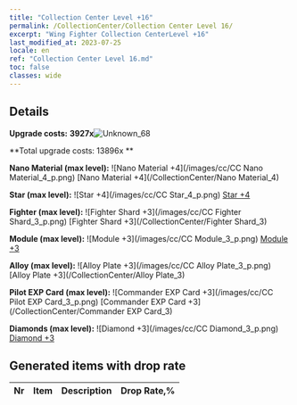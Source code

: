 ```yaml
---
title: "Collection Center Level +16"
permalink: /CollectionCenter/Collection Center Level 16/
excerpt: "Wing Fighter Collection CenterLevel +16"
last_modified_at: 2023-07-25
locale: en
ref: "Collection Center Level 16.md"
toc: false
classes: wide
---
```



## Details

 **Upgrade costs:** **3927x**![Unknown_68](/images/item/bh_img25_p.png)

 **Total upgrade costs: 13896x **

 **Nano Material (max level):** ![Nano Material +4](/images/cc/CC Nano Material_4_p.png) [Nano Material +4](/CollectionCenter/Nano Material_4)

 **Star (max level):** ![Star +4](/images/cc/CC Star_4_p.png) [Star +4](/CollectionCenter/Star_4)

 **Fighter (max level):** ![Fighter Shard +3](/images/cc/CC Fighter Shard_3_p.png) [Fighter Shard +3](/CollectionCenter/Fighter Shard_3)

 **Module (max level):** ![Module +3](/images/cc/CC Module_3_p.png) [Module +3](/CollectionCenter/Module_3)

 **Alloy (max level):** ![Alloy Plate +3](/images/cc/CC Alloy Plate_3_p.png) [Alloy Plate +3](/CollectionCenter/Alloy Plate_3)

 **Pilot EXP Card (max level):** ![Commander EXP Card +3](/images/cc/CC Pilot EXP Card_3_p.png) [Commander EXP Card +3](/CollectionCenter/Commander EXP Card_3)

 **Diamonds (max level):** ![Diamond +3](/images/cc/CC Diamond_3_p.png) [Diamond +3](/CollectionCenter/Diamond_3)

## Generated items with drop rate

  |  Nr |     Item   |    Description   |  Drop Rate,% |
  |:----|:----------:|:-----------------|:-------------|

